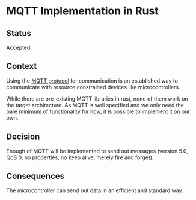 # MQTT Implementation in Rust

## Status

Accepted.

## Context

Using the
[MQTT protocol](https://docs.oasis-open.org/mqtt/mqtt/v5.0/os/mqtt-v5.0-os.html)
for communication is an established way to communicate with resource constrained
devices like microcontrollers.

While there are pre-existing MQTT libraries in rust, none of them work on the
target architecture. As MQTT is well specified and we only need the bare minimum
of functionality for now, it is possible to implement it on our own.

## Decision

Enough of MQTT will be implemented to send out messages (version 5.0, QoS 0, no
properties, no keep alive, merely fire and forget).

## Consequences

The microcontroller can send out data in an efficient and standard way.
